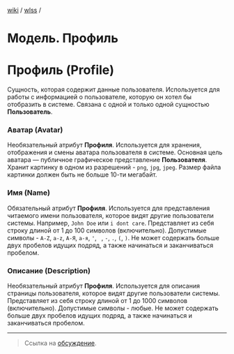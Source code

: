 [wiki](../../README.md) / [wlss](./index.md) /


# Модель. Профиль


# Профиль (Profile)

Сущность, которая содержит данные пользователя. Используется для работы с информацией о пользователе, которую он хотел бы отобразить в системе. Связана с одной и только одной сущностью **Пользователь**.


### Аватар (Avatar)

Необязательный атрибут **Профиля**.
Используется для хранения, отображения и смены аватара пользователя в системе. Основная цель аватара — публичное графическое представление **Пользователя**.
Хранит картинку в одном из разрешений - `png`, `jpg`, `jpeg`. Размер файла картинки должен быть не больше 10-ти мегабайт.


### Имя (Name)

Обязательный атрибут **Профиля**.
Используется для представления читаемого имени пользователя, которое видят другие пользователи системы. Например, `John Doe` или `i dont care`.
Представляет из себя строку длиной от 1 до 100 символов (включительно). Допустимые символы - `A-Z`, `a-z`, `А-Я`, `а-я`, `'`, ` `, `-`, `.`, `(`, `)`. Не может содержать больше двух пробелов идущих подряд, а также начинаться и заканчиваться пробелом.


### Описание (Description)

Необязательный атрибут **Профиля**.
Используется для описания страницы пользователя, которое видят другие пользователи системы.
Представляет из себя строку длиной от 1 до 1000 символов (включительно). Допустимые символы - любые. Не может содержать больше двух пробелов идущих подряд, а также начинаться и заканчиваться пробелом.

***

> Ссылка на [обсуждение](https://github.com/week-password/wisher/discussions/23).
